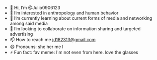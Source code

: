 - 👋 Hi, I’m @Julio0906123
- 👀 I’m interested in anthropology and human behavior 
- 🌱 I’m currently learning about current forms of media and networking among said media
- 💞️ I’m looking to collaborate on information sharing and targeted advertising 
- 📫 How to reach me jd182313@gmail.com 
- 😄 Pronouns: she her me I
- ⚡ Fun fact: fav meme: I'm not even from here. love the glasses

<!---
Julio0906123/Julio0906123 is a ✨ special ✨ repository because its `README.md` (this file) appears on your GitHub profile.
You can click the Preview link to take a look at your changes.
--->
